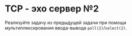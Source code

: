 # ТСP - эхо сервер №2

Реализуйте задачу из предыдущей задачи при помощи мультиплексирования ввода-вывода `poll(2)`/`select(2)`.